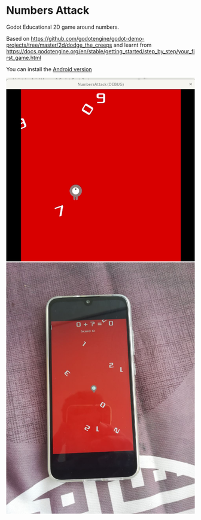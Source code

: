 # Numbers Attack

Godot Educational 2D game around numbers.

Based on https://github.com/godotengine/godot-demo-projects/tree/master/2d/dodge_the_creeps
and learnt from https://docs.godotengine.org/en/stable/getting_started/step_by_step/your_first_game.html

You can install the [Android version](https://drive.google.com/file/d/1YeAC8pW7fhgUI7t9HbCXpX62GnRzPyUU)

![Numbers Attack!](numbers_attack.gif)
![Numbers Attack in Android!](android.jpg)
